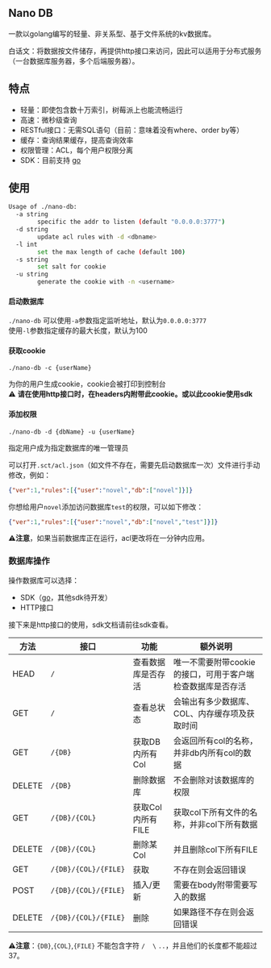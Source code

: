 ## Nano DB
一款以golang编写的轻量、非关系型、基于文件系统的kv数据库。  

白话文：将数据按文件储存，再提供http接口来访问，因此可以适用于分布式服务（一台数据库服务器，多个后端服务器）。  


## 特点
- 轻量：即使包含数十万索引，树莓派上也能流畅运行
- 高速：微秒级查询
- RESTful接口：无需SQL语句（目前：意味着没有where、order by等）
- 缓存：查询结果缓存，提高查询效率
- 权限管理：ACL，每个用户权限分离
- SDK：目前支持 [go](https://git.lolli.tech/lollipopkit/nano-db-sdk-go)

## 使用
```sh
Usage of ./nano-db:
  -a string
        specific the addr to listen (default "0.0.0.0:3777")
  -d string
        update acl rules with -d <dbname>
  -l int
        set the max length of cache (default 100)
  -s string
        set salt for cookie
  -u string
        generate the cookie with -n <username>
```

#### 启动数据库
`./nano-db`
可以使用`-a`参数指定监听地址，默认为`0.0.0.0:3777`  
使用`-l`参数指定缓存的最大长度，默认为100

#### 获取cookie
`./nano-db -c {userName}`  

为你的用户生成cookie，cookie会被打印到控制台  
⚠️ **请在使用http接口时，在headers内附带此cookie。或以此cookie使用sdk**

#### 添加权限
`./nano-db -d {dbName} -u {userName}`   

指定用户成为指定数据库的唯一管理员  

可以打开`.sct/acl.json`（如文件不存在，需要先启动数据库一次）文件进行手动修改，例如：
```json
{"ver":1,"rules":[{"user":"novel","db":["novel"]}]}
```
你想给用户`novel`添加访问数据库`test`的权限，可以如下修改：
```json
{"ver":1,"rules":[{"user":"novel","db":["novel","test"]}]}
```

⚠️**注意**，如果当前数据库正在运行，acl更改将在一分钟内应用。


### 数据库操作
操作数据库可以选择：
- SDK（[go](https://git.lolli.tech/lollipopkit/nano-db-sdk-go)，其他sdk待开发）
- HTTP接口

接下来是http接口的使用，sdk文档请前往sdk查看。


方法|接口|功能|额外说明
---|---|---|---
HEAD|`/`|查看数据库是否存活|唯一不需要附带cookie的接口，可用于客户端检查数据库是否存活
GET|`/`|查看总状态|会输出有多少数据库、COL、内存缓存项及获取时间
GET|`/{DB}`|获取DB内所有Col|会返回所有col的名称，并非db内所有col的数据
DELETE|`/{DB}`|删除数据库|不会删除对该数据库的权限
GET|`/{DB}/{COL}`|获取Col内所有FILE|获取col下所有文件的名称，并非col下所有数据
DELETE|`/{DB}/{COL}`|删除某Col|并且删除col下所有FILE
GET|`/{DB}/{COL}/{FILE}`|获取|不存在则会返回错误
POST|`/{DB}/{COL}/{FILE}`|插入/更新|需要在body附带需要写入的数据
DELETE|`/{DB}/{COL}/{FILE}`|删除|如果路径不存在则会返回错误
⚠️**注意**：`{DB}`,`{COL}`,`{FILE}` 不能包含字符 `/` ` ` `\` `..`，并且他们的长度都不能超过37。

